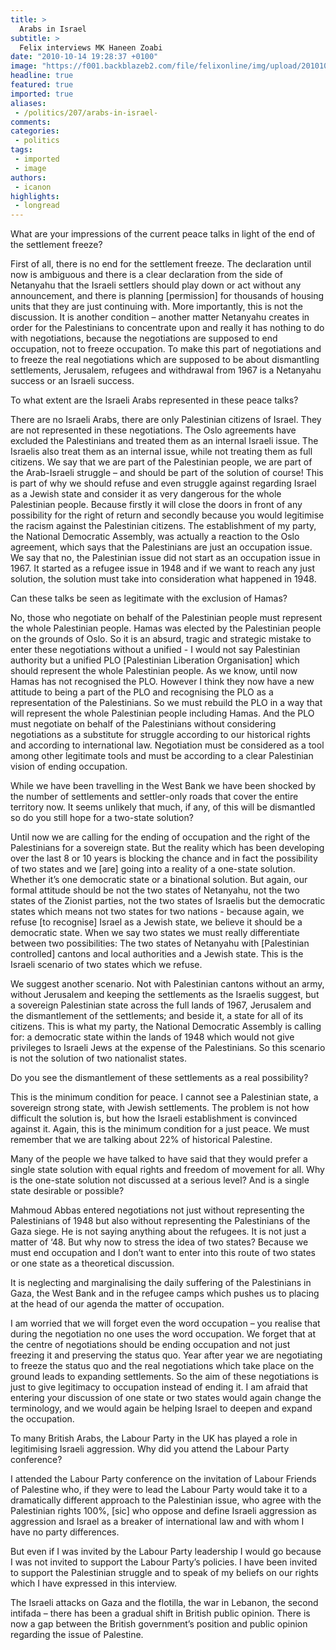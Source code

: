 ```yaml
---
title: >
  Arabs in Israel
subtitle: >
  Felix interviews MK Haneen Zoabi
date: "2010-10-14 19:28:37 +0100"
image: "https://f001.backblazeb2.com/file/felixonline/img/upload/201010142027-nm1010-kinshasa.jpg"
headline: true
featured: true
imported: true
aliases:
 - /politics/207/arabs-in-israel-
comments:
categories:
 - politics
tags:
 - imported
 - image
authors:
 - icanon
highlights:
 - longread
---
```


What are your impressions of the current peace talks in light of the end of the settlement freeze?

First of all, there is no end for the settlement freeze. The declaration until now is ambiguous and there is a clear declaration from the side of Netanyahu that the Israeli settlers should play down or act without any announcement, and there is planning [permission] for thousands of housing units that they are just continuing with. More importantly, this is not the discussion. It is another condition – another matter Netanyahu creates in order for the Palestinians to concentrate upon and really it has nothing to do with negotiations, because the negotiations are supposed to end occupation, not to freeze occupation. To make this part of negotiations and to freeze the real negotiations which are supposed to be about dismantling settlements, Jerusalem, refugees and withdrawal from 1967 is a Netanyahu success or an Israeli success.

To what extent are the Israeli Arabs represented in these peace talks?

There are no Israeli Arabs, there are only Palestinian citizens of Israel. They are not represented in these negotiations. The Oslo agreements have excluded the Palestinians and treated them as an internal Israeli issue. The Israelis also treat them as an internal issue, while not treating them as full citizens. We say that we are part of the Palestinian people, we are part of the Arab-Israeli struggle – and should be part of the solution of course! This is part of why we should refuse and even struggle against regarding Israel as a Jewish state and consider it as very dangerous for the whole Palestinian people. Because firstly it will close the doors in front of any possibility for the right of return and secondly because you would legitimise the racism against the Palestinian citizens. The establishment of my party, the National Democratic Assembly, was actually a reaction to the Oslo agreement, which says that the Palestinians are just an occupation issue. We say that no, the Palestinian issue did not start as an occupation issue in 1967. It started as a refugee issue in 1948 and if we want to reach any just solution, the solution must take into consideration what happened in 1948.

Can these talks be seen as legitimate with the exclusion of Hamas?

No, those who negotiate on behalf of the Palestinian people must represent the whole Palestinian people. Hamas was elected by the Palestinian people on the grounds of Oslo. So it is an absurd, tragic and strategic mistake to enter these negotiations without a unified - I would not say Palestinian authority but a unified PLO [Palestinian Liberation Organisation] which should represent the whole Palestinian people. As we know, until now Hamas has not recognised the PLO. However I think they now have a new attitude to being a part of the PLO and recognising the PLO as a representation of the Palestinians. So we must rebuild the PLO in a way that will represent the whole Palestinian people including Hamas. And the PLO must negotiate on behalf of the Palestinians without considering negotiations as a substitute for struggle according to our historical rights and according to international law. Negotiation must be considered as a tool among other legitimate tools and must be according to a clear Palestinian vision of ending occupation.

While we have been travelling in the West Bank we have been shocked by the number of settlements and settler-only roads that cover the entire territory now. It seems unlikely that much, if any, of this will be dismantled so do you still hope for a two-state solution?

Until now we are calling for the ending of occupation and the right of the Palestinians for a sovereign state. But the reality which has been developing over the last 8 or 10 years is blocking the chance and in fact the possibility of two states and we [are] going into a reality of a one-state solution. Whether it’s one democratic state or a binational solution. But again, our formal attitude should be not the two states of Netanyahu, not the two states of the Zionist parties, not the two states of Israelis but the democratic states which means not two states for two nations - because again, we refuse [to recognise] Israel as a Jewish state, we believe it should be a democratic state. When we say two states we must really differentiate between two possibilities: The two states of Netanyahu with [Palestinian controlled] cantons and local authorities and a Jewish state. This is the Israeli scenario of two states which we refuse.

We suggest another scenario. Not with Palestinian cantons without an army, without Jerusalem and keeping the settlements as the Israelis suggest, but a sovereign Palestinian state across the full lands of 1967, Jerusalem and the dismantlement of the settlements; and beside it, a state for all of its citizens. This is what my party, the National Democratic Assembly is calling for: a democratic state within the lands of 1948 which would not give privileges to Israeli Jews at the expense of the Palestinians. So this scenario is not the solution of two nationalist states.

Do you see the dismantlement of these settlements as a real possibility?

This is the minimum condition for peace. I cannot see a Palestinian state, a sovereign strong state, with Jewish settlements. The problem is not how difficult the solution is, but how the Israeli establishment is convinced against it. Again, this is the minimum condition for a just peace. We must remember that we are talking about 22% of historical Palestine.

Many of the people we have talked to have said that they would prefer a single state solution with equal rights and freedom of movement for all. Why is the one-state solution not discussed at a serious level? And is a single state desirable or possible?

Mahmoud Abbas entered negotiations not just without representing the Palestinians of 1948 but also without representing the Palestinians of the Gaza siege. He is not saying anything about the refugees. It is not just a matter of ‘48. But why now to stress the idea of two states? Because we must end occupation and I don’t want to enter into this route of two states or one state as a theoretical discussion.

It is neglecting and marginalising the daily suffering of the Palestinians in Gaza, the West Bank and in the refugee camps which pushes us to placing at the head of our agenda the matter of occupation.

I am worried that we will forget even the word occupation – you realise that during the negotiation no one uses the word occupation. We forget that at the centre of negotiations should be ending occupation and not just freezing it and preserving the status quo. Year after year we are negotiating to freeze the status quo and the real negotiations which take place on the ground leads to expanding settlements. So the aim of these negotiations is just to give legitimacy to occupation instead of ending it. I am afraid that entering your discussion of one state or two states would again change the terminology, and we would again be helping Israel to deepen and expand the occupation.

To many British Arabs, the Labour Party in the UK has played a role in legitimising Israeli aggression. Why did you attend the Labour Party conference?

I attended the Labour Party conference on the invitation of Labour Friends of Palestine who, if they were to lead the Labour Party would take it to a dramatically different approach to the Palestinian issue, who agree with the Palestinian rights 100%, [sic] who oppose and define Israeli aggression as aggression and Israel as a breaker of international law and with whom I have no party differences.

But even if I was invited by the Labour Party leadership I would go because I was not invited to support the Labour Party’s policies. I have been invited to support the Palestinian struggle and to speak of my beliefs on our rights which I have expressed in this interview.

The Israeli attacks on Gaza and the flotilla, the war in Lebanon, the second intifada – there has been a gradual shift in British public opinion. There is now a gap between the British government’s position and public opinion regarding the issue of Palestine.
